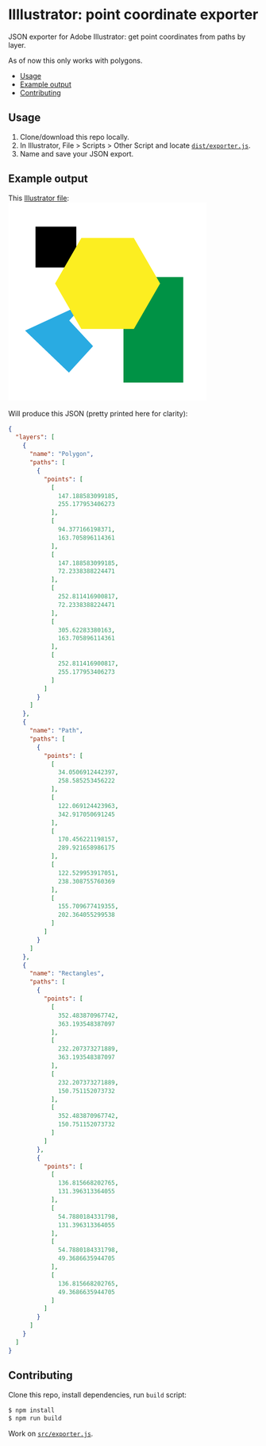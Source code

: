 # Illlustrator: point coordinate exporter
JSON exporter for Adobe Illustrator: get point coordinates from paths by layer.

As of now this only works with polygons.

- [Usage](#usage)
- [Example output](#example-output)
- [Contributing](#contributing)

## Usage
1. Clone/download this repo locally.
2. In Illustrator, File > Scripts > Other Script and locate [`dist/exporter.js`](dist/exporter.js).
3. Name and save your JSON export.

## Example output

This [Illustrator file](example.ai):
![Example image](example.png)

Will produce this JSON (pretty printed here for clarity):
```json
{
  "layers": [
    {
      "name": "Polygon",
      "paths": [
        {
          "points": [
            [
              147.188583099185,
              255.177953406273
            ],
            [
              94.377166198371,
              163.705896114361
            ],
            [
              147.188583099185,
              72.2338388224471
            ],
            [
              252.811416900817,
              72.2338388224471
            ],
            [
              305.62283380163,
              163.705896114361
            ],
            [
              252.811416900817,
              255.177953406273
            ]
          ]
        }
      ]
    },
    {
      "name": "Path",
      "paths": [
        {
          "points": [
            [
              34.0506912442397,
              258.585253456222
            ],
            [
              122.069124423963,
              342.917050691245
            ],
            [
              170.456221198157,
              289.921658986175
            ],
            [
              122.529953917051,
              238.308755760369
            ],
            [
              155.709677419355,
              202.364055299538
            ]
          ]
        }
      ]
    },
    {
      "name": "Rectangles",
      "paths": [
        {
          "points": [
            [
              352.483870967742,
              363.193548387097
            ],
            [
              232.207373271889,
              363.193548387097
            ],
            [
              232.207373271889,
              150.751152073732
            ],
            [
              352.483870967742,
              150.751152073732
            ]
          ]
        },
        {
          "points": [
            [
              136.815668202765,
              131.396313364055
            ],
            [
              54.7880184331798,
              131.396313364055
            ],
            [
              54.7880184331798,
              49.3686635944705
            ],
            [
              136.815668202765,
              49.3686635944705
            ]
          ]
        }
      ]
    }
  ]
}
```

## Contributing

Clone this repo, install dependencies, run `build` script:

```sh
$ npm install
$ npm run build
```

Work on [`src/exporter.js`](src/exporter.js).
